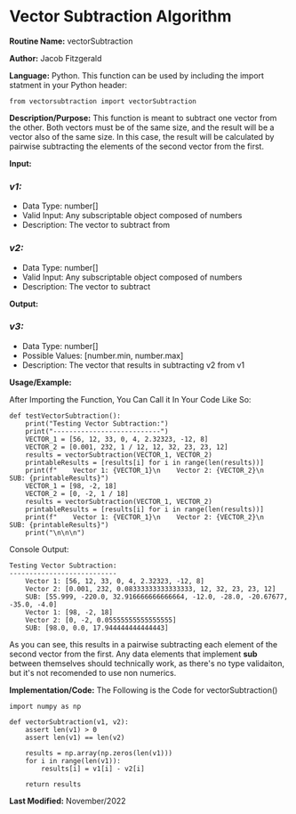 # Vector Subtraction Algorithm

**Routine Name:** vectorSubtraction

**Author:** Jacob Fitzgerald

**Language:** Python. This function can be used by including the import statment in your Python header:
```
from vectorsubtraction import vectorSubtraction
```

**Description/Purpose:** This function is meant to subtract one vector from the other. Both vectors must be of the same size, and the result will be a vector also of the same size. In this case, the result will be calculated by pairwise subtracting the elements of the second vector from the first. 

**Input:**
### *v1:* 
  * Data Type: number[]
  * Valid Input: Any subscriptable object composed of numbers
  * Description: The vector to subtract from

### *v2:*
  * Data Type: number[]
  * Valid Input: Any subscriptable object composed of numbers
  * Description: The vector to subtract

**Output:** 
### *v3:*
  * Data Type: number[]
  * Possible Values: [number.min, number.max]
  * Description: The vector that results in subtracting v2 from v1

**Usage/Example:**

After Importing the Function, You Can Call it In Your Code Like So:

```
def testVectorSubtraction():
    print("Testing Vector Subtraction:")
    print("---------------------------")
    VECTOR_1 = [56, 12, 33, 0, 4, 2.32323, -12, 8]
    VECTOR_2 = [0.001, 232, 1 / 12, 12, 32, 23, 23, 12]
    results = vectorSubtraction(VECTOR_1, VECTOR_2)
    printableResults = [results[i] for i in range(len(results))]
    print(f"    Vector 1: {VECTOR_1}\n    Vector 2: {VECTOR_2}\n    SUB: {printableResults}")
    VECTOR_1 = [98, -2, 18]
    VECTOR_2 = [0, -2, 1 / 18]
    results = vectorSubtraction(VECTOR_1, VECTOR_2)
    printableResults = [results[i] for i in range(len(results))]
    print(f"    Vector 1: {VECTOR_1}\n    Vector 2: {VECTOR_2}\n    SUB: {printableResults}")
    print("\n\n\n")
```

Console Output:
```
Testing Vector Subtraction:
---------------------------
    Vector 1: [56, 12, 33, 0, 4, 2.32323, -12, 8]
    Vector 2: [0.001, 232, 0.08333333333333333, 12, 32, 23, 23, 12]
    SUB: [55.999, -220.0, 32.916666666666664, -12.0, -28.0, -20.67677, -35.0, -4.0]
    Vector 1: [98, -2, 18]
    Vector 2: [0, -2, 0.05555555555555555]
    SUB: [98.0, 0.0, 17.944444444444443]
```
As you can see, this results in a pairwise subtracting each element of the second vector from the first. Any data elements that implement __sub__ between themselves should technically work, as there's no type validaiton, but it's not recomended to use non numerics. 

**Implementation/Code:** The Following is the Code for vectorSubtraction()
```
import numpy as np

def vectorSubtraction(v1, v2):
    assert len(v1) > 0
    assert len(v1) == len(v2)

    results = np.array(np.zeros(len(v1)))
    for i in range(len(v1)):
        results[i] = v1[i] - v2[i]

    return results
```
**Last Modified:** November/2022